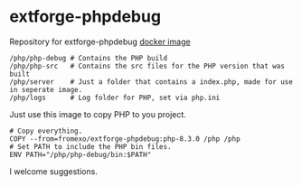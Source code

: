 # extforge-phpdebug
Repository for extforge-phpdebug [docker image](https://hub.docker.com/repository/docker/fromexo/extforge-phpdebug/general)

```
/php/php-debug # Contains the PHP build
/php/php-src   # Contains the src files for the PHP version that was built
/php/server    # Just a folder that contains a index.php, made for use in seperate image.
/php/logs      # Log folder for PHP, set via php.ini
```
Just use this image to copy PHP to you project.
```
# Copy everything.
COPY --from=fromexo/extforge-phpdebug:php-8.3.0 /php /php
# Set PATH to include the PHP bin files.
ENV PATH="/php/php-debug/bin:$PATH"
```

I welcome suggestions.
